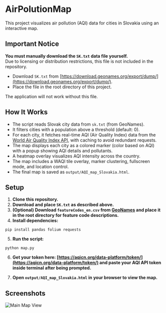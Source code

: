 # AirPolutionMap

This project visualizes air pollution (AQI) data for cities in Slovakia using an interactive map.

## Important Notice

**You must manually download the `SK.txt` data file yourself.**  
Due to licensing or distribution restrictions, this file is not included in the repository.

- Download `SK.txt` from [https://download.geonames.org/export/dump/](https://download.geonames.org/export/dump/).
- Place the file in the root directory of this project.

The application will not work without this file.

## How It Works

- The script reads Slovak city data from `sk.txt` (from GeoNames).
- It filters cities with a population above a threshold (default: 0).
- For each city, it fetches real-time AQI (Air Quality Index) data from the [World Air Quality Index API](https://aqicn.org/api/), with caching to avoid redundant requests.
- The map displays each city as a colored marker (color based on AQI) with a popup showing AQI details and pollutants.
- A heatmap overlay visualizes AQI intensity across the country.
- The map includes a WAQI tile overlay, marker clustering, fullscreen mode, and location control.
- The final map is saved as `output/AQI_map_Slovakia.html`.

## Setup

1. **Clone this repository.**
2. **Download and place `SK.txt` as described above.**
3. **(Optional) Download `featureCodes_en.csv` from [GeoNames](https://download.geonames.org/export/dump/featureCodes_en.txt) and place it in the root directory for feature code descriptions.**
4. **Install dependencies:**
```
pip install pandas folium requests
```
5. **Run the script:**
```
python map.py
```
6. **Get your token here: [https://aqicn.org/data-platform/token/](https://aqicn.org/data-platform/token/) and paste your AQI API token inside terminal after being prompted.**

7. **Open `output/AQI_map_Slovakia.html` in your browser to view the map.**

## Screenshots
![Main Map View](screenshots/main-map.png)
